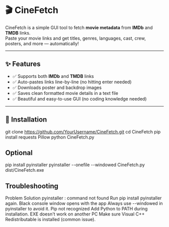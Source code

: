 # 🎬 CineFetch

CineFetch is a simple GUI tool to fetch **movie metadata** from **IMDb** and **TMDB** links.  
Paste your movie links and get titles, genres, languages, cast, crew, posters, and more — automatically!

---

## ✨ Features

- ✅ Supports both **IMDb** and **TMDB** links
- ✅ Auto-pastes links line-by-line (no hitting enter needed)
- ✅ Downloads poster and backdrop images
- ✅ Saves clean formatted movie details in a text file
- ✅ Beautiful and easy-to-use GUI (no coding knowledge needed)

---

## 🚀 Installation

git clone https://github.com/YourUsername/CineFetch.git
cd CineFetch
pip install requests Pillow
python CineFetch.py
## Optional
pip install pyinstaller
pyinstaller --onefile --windowed CineFetch.py
dist/CineFetch.exe

## Troubleshooting
Problem	                 Solution
pyinstaller : command not found	Run pip install pyinstaller again.
Black console window opens with the app	Always use --windowed in pyinstaller to avoid it.
Pip not recognized	Add Python to PATH during installation.
EXE doesn't work on another PC	Make sure Visual C++ Redistributable is installed (common issue).
